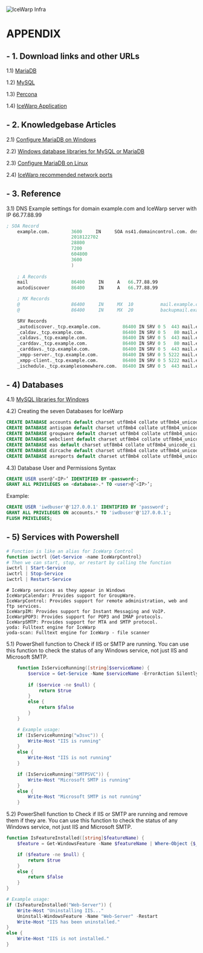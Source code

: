 ![IceWarp Infra]([image_url](https://blog.icewarp.com/wp-content/uploads/2022/08/IW-Logo-Wide-4x.png))


# APPENDIX
## - 1. Download links and other URLs
1.1) [MariaDB](https://mariadb.org/download)

1.2) [MySQL](https://www.mysql.com/downloads/)

1.3) [Percona](https://www.percona.com/downloads/)

1.4) [IceWarp Application](https://www.icewarp.com/download-premise/server/)

##  - 2. Knowledgebase Articles
 2.1)	[Configure MariaDB on Windows](https://support.icewarp.com/hc/en-us/articles/360016806578-Windows-MySQL-MariaDB-setup-for-IceWarp)

 2.2)	[Windows database libraries for MySQL or MariaDB](https://support.icewarp.com/hc/en-us/article_attachments/360018704398/libraries_mysql_6.1.zip)

 2.3)	[Configure MariaDB on Linux](https://support.icewarp.com/hc/en-us/articles/360018895417-Linux-MySQL-MariaDB-setup-for-IceWarp)

 2.4) [IceWarp recommended network ports](https://support.icewarp.com/hc/en-us/articles/6808711405585-IceWarp-recommended-network-ports)

## - 3. Reference 
3.1) DNS Example settings for domain example.com and IceWarp server with IP 66.77.88.99 
```s
; SOA Record
	example.com.        3600     IN     SOA ns41.domaincontrol.com. dns.net. (
	                    2018122702
	                    28800
	                    7200
	                    604800
	                    3600
	                    )
	                    
	; A Records
	mail                86400     IN     A   66.77.88.99
	autodiscover        86400     IN     A   66.77.88.99

	; MX Records
	@                   86400     IN     MX  10          mail.example.com.
	@                   86400     IN     MX  20          backupmail.example.com.

	SRV Records
	_autodiscover._tcp.example.com.        86400 IN SRV 0 5  443 mail.example.com.
	_caldav._tcp.example.com.              86400 IN SRV 0 5   80 mail.example.com.
	_caldavs._tcp.example.com.             86400 IN SRV 0 5  443 mail.example.com.
	_carddav._tcp.example.com.             86400 IN SRV 0 5   80 mail.example.com.
	_carddavs._tcp.example.com.            86400 IN SRV 0 5  443 mail.example.com.
	_xmpp-server._tcp.example.com.         86400 IN SRV 0 5 5222 mail.example.com.
	_xmpp-client._tcp.example.com.         86400 IN SRV 0 5 5222 mail.example.com.
	_ischedule._tcp.examplesomewhere.com.  86400 IN SRV 0 5  443 mail.example.com.

```  

## - 4) Databases
 4.1)	[MySQL libraries for Windows](https://support.icewarp.com/hc/en-us/article_attachments/360018704398/libraries_mysql_6.1.zip)

 4.2)	Creating the seven Databases for IceWarp
```sql
CREATE DATABASE accounts default charset utf8mb4 collate utf8mb4_unicode_ci;
CREATE DATABASE antispam default charset utf8mb4 collate utf8mb4_unicode_ci;
CREATE DATABASE groupware default charset utf8mb4 collate utf8mb4_unicode_ci;
CREATE DATABASE webclient default charset utf8mb4 collate utf8mb4_unicode_ci;
CREATE DATABASE eas default charset utf8mb4 collate utf8mb4_unicode_ci;
CREATE DATABASE dircache default charset utf8mb4 collate utf8mb4_unicode_ci;
CREATE DATABASE asreports default charset utf8mb4 collate utf8mb4_unicode_ci;
```
4.3)	Database User and Permissions Syntax
```sql	
CREATE USER user@’<IP>’ IDENTIFIED BY <password>;
GRANT ALL PRIVILEGES on <database>.* TO <user>@’<IP>’;
```
Example:
```sql
CREATE USER 'iwdbuser'@'127.0.0.1' IDENTIFIED BY 'password';
GRANT ALL PRIVILEGES ON accounts.* TO 'iwdbuser'@'127.0.0.1';
FLUSH PRIVILEGES;
```

## - 5) Services with Powershell
```powershell
# Function is like an alias for IceWarp Control 
function iwctrl {Get-Service -name IceWarpControl}
# Then we can start, stop, or restart by calling the function 
iwctrl | Start-Service
iwctrl | Stop-Service
iwctrl | Restart-Service
```
```plaintext
# IceWarp services as they appear in Windows 
IceWarpCalendar: Provides support for GroupWare.
IceWarpControl: Provides support for remote administration, web and ftp services.
IceWarpIM: Provides support for Instant Messaging and VoIP.
IceWarpPOP3: Provides support for POP3 and IMAP protocols.
IceWarpSMTP: Provides support for MTA and SMTP protocol.
yoda: Fulltext engine for IceWarp
yoda-scan: Fulltext engine for IceWarp - file scanner
```

5.1) PowerShell function to Check if IIS or SMTP are running. You can use this function to check the status of any Windows service, not just IIS and Microsoft SMTP.
```powershell
	function IsServiceRunning([string]$serviceName) {
	    $service = Get-Service -Name $serviceName -ErrorAction SilentlyContinue
      
	    if ($service -ne $null) {
	        return $true
	    }
	    else {
	        return $false
	    }
	}

	# Example usage:
	if (IsServiceRunning("w3svc")) {
	    Write-Host "IIS is running"
	}
	else {
	    Write-Host "IIS is not running"
	}

	if (IsServiceRunning("SMTPSVC")) {
	    Write-Host "Microsoft SMTP is running"
	}
	else {
	    Write-Host "Microsoft SMTP is not running"
	}
```  
5.2)  PowerShell function to Check if IIS or SMTP are running and remove them if they are. You can use this function to check the status of any Windows service, not just IIS and Microsoft SMTP.
```Powershell
function IsFeatureInstalled([string]$featureName) {
    $feature = Get-WindowsFeature -Name $featureName | Where-Object {$_.Installed -eq $true}

    if ($feature -ne $null) {
        return $true
    }
    else {
        return $false
    }
}

# Example usage:
if (IsFeatureInstalled("Web-Server")) {
    Write-Host "Uninstalling IIS..."
    Uninstall-WindowsFeature -Name "Web-Server" -Restart
    Write-Host "IIS has been uninstalled."
}
else {
    Write-Host "IIS is not installed."
}
```
